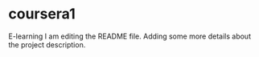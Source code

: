 # coursera1
E-learning
I am editing the README file. Adding some more details about the project description.

